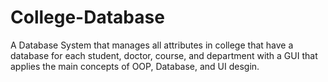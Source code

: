 # College-Database
A Database System that manages all attributes in college that have a database for each student, doctor, course, and department with a GUI that applies the main concepts of OOP, Database, and UI desgin.
